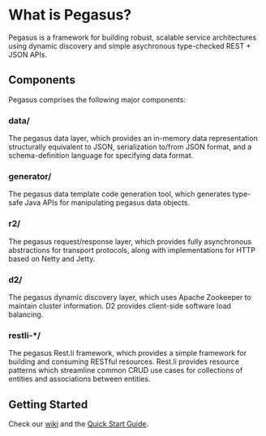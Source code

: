 What is Pegasus?
================
Pegasus is a framework for building robust, scalable service architectures
using dynamic discovery and simple asychronous type-checked REST + JSON APIs.

Components
----------
Pegasus comprises the following major components:

### data/

The pegasus data layer, which provides an in-memory data
representation structurally equivalent to JSON, serialization to/from JSON
format, and a schema-definition language for specifying data format.

### generator/

The pegasus data template code generation tool, which generates
type-safe Java APIs for manipulating pegasus data objects.

### r2/

The pegasus request/response layer, which provides fully asynchronous
abstractions for transport protocols, along with implementations
for HTTP based on Netty and Jetty.

### d2/

The pegasus dynamic discovery layer, which uses Apache Zookeeper to
maintain cluster information.  D2 provides client-side software load balancing.

### restli-*/

The pegasus Rest.li framework, which provides a simple framework
for building and consuming RESTful resources.  Rest.li provides resource
patterns which streamline common CRUD use cases for collections of entities and
associations between entities.

Getting Started
---------------
Check our [wiki](pegasus/wiki) and the [Quick Start Guide](pegasus/wiki/Quick-Start-Guide).